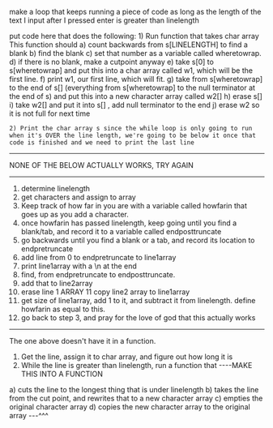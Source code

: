 make a loop that keeps running a piece of code as long as the length of the text I input after I pressed enter is greater than linelength

put code here that does the following:
        1) Run function that takes char array
        This function should
        a) count backwards from s[LINELENGTH] to find a blank
        b) find the blank
        c) set that number as a variable called wheretowrap.
        d) if there is no blank, make a cutpoint anyway
        e) take s[0] to s[wheretowrap] and put this into a char array called w1, which will be the first line.
        f) print w1, our first line, which will fit.
        g) take from s[wheretowrap] to the end of s[] (everything from s[wheretowrap] to the null terminator at the end of s) and put this into a new character array called w2[]
        h) erase s[]
        i) take w2[] and put it into s[] , add null terminator to the end
        j) erase w2 so it is not full for next time
	
	2) Print the char array s since the while loop is only going to run when it's OVER the line length, we're going to be below it once that code is finished and we need to print the last line
--------------------------


NONE OF THE BELOW ACTUALLY WORKS, TRY AGAIN 

--------------------
1) determine linelength
2) get characters and assign to array
3) Keep track of how far in you are with a variable called howfarin that goes up as you add a character.
4) once howfarin has passed linelength, keep going until you find a blank/tab, and record it to a variable called endposttruncate
5) go backwards until you find a blank or a tab, and record its location to endpretruncate
6) add line from 0 to endpretruncate to line1array
7) print line1array with a \n at the end
8) find, from endpretruncate to endposttruncate. 
9) add that to line2array
10) erase line 1 ARRAY
11 copy line2 array to line1array
12) get size of line1array, add 1 to it, and subtract it from linelength. define howfarin as equal to this. 
13) go back to step 3, and pray for the love of god that this actually works

-------------------
The one above doesn't have it in a function.

1) Get the line, assign it to char array, and figure out how long it is 
2) While the line is greater than linelength, run a function that 
----MAKE THIS INTO A FUNCTION

a) cuts the line to the longest thing that is under linelength
b) takes the line from the cut point, and rewrites that to a new character array
c) empties the original character array
d) copies the new character array to the original array 
---^^^


